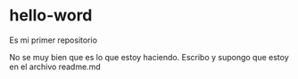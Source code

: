 # hello-word
Es mi primer repositorio

No se muy bien que es lo que estoy haciendo.
Escribo  y supongo que estoy en el archivo readme.md
